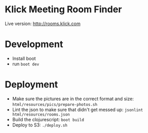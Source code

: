 # Klick Meeting Room Finder

Live version: <http://rooms.klick.com>


# Development
- Install boot
- run `boot dev`

# Deployment
- Make sure the pictures are in the correct format and size: `html/resources/pics/prepare-photos.sh`
- Lint the json to make sure that didn't get messed up: `jsonlint html/resources/rooms.json`
- Build the clojurescript: `boot build`
- Deploy to S3: `./deploy.sh`
